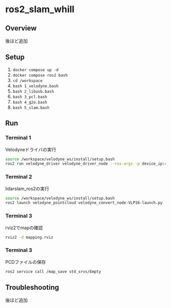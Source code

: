 # ros2_slam_whill

## Overview
後ほど追加


## Setup
1. `docker compose up -d`
2. `docker compose ros2 bash`
3. `cd /workspace`
4. `bash 1_velodyne.bash`
5. `bash 2_libusb.bash`
6. `bash 3_pcl.bash`
7. `bash 4_g2o.bash`
8. `bash 5_slam.bash`

## Run
### Terminal 1
Velodyneドライバの実行
```bash
source /workspace/velodyne_ws/install/setup.bash
ros2 run velodyne_driver velodyne_driver_node --ros-args -p device_ip:="192.168.1.201" -p model:="VLP16"
```

### Terminal 2
lidarslam_ros2の実行
```bash
source /workspace/velodyne_ws/install/setup.bash
ros2 launch velodyne_pointcloud velodyne_convert_node-VLP16-launch.py
```

### Terminal 3
rviz2でmapの確認
```bash
rviz2 -d mapping.rviz
```

### Terminal 3
PCDファイルの保存
```bash
ros2 service call /map_save std_srvs/Empty
```

## Troubleshooting
後ほど追加
